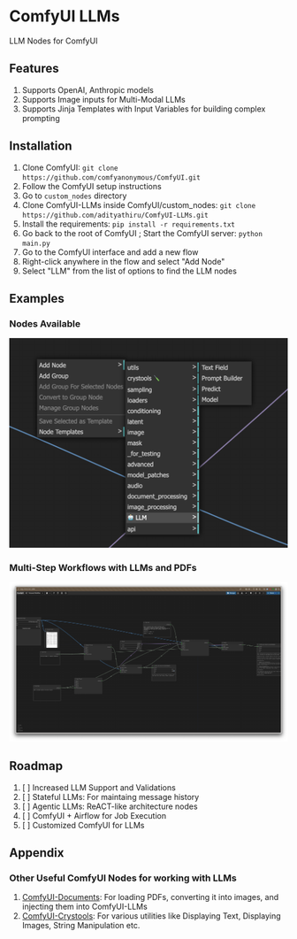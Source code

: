 # ComfyUI LLMs
LLM Nodes for ComfyUI

## Features
1. Supports OpenAI, Anthropic models
2. Supports Image inputs for Multi-Modal LLMs
3. Supports Jinja Templates with Input Variables for building complex prompting

## Installation
1. Clone ComfyUI: `git clone https://github.com/comfyanonymous/ComfyUI.git`
2. Follow the ComfyUI setup instructions
3. Go to `custom_nodes` directory
4. Clone ComfyUI-LLMs inside ComfyUI/custom_nodes: `git clone https://github.com/adityathiru/ComfyUI-LLMs.git`
5. Install the requirements: `pip install -r requirements.txt`
6. Go back to the root of ComfyUI ; Start the ComfyUI server: `python main.py`
7. Go to the ComfyUI interface and add a new flow
8. Right-click anywhere in the flow and select "Add Node"
9. Select "LLM" from the list of options to find the LLM nodes

## Examples
### Nodes Available
![Nodes Available](examples/examples-nodes-available.png)

### Multi-Step Workflows with LLMs and PDFs
![Multi-Step Workflows with LLMs and Documents](examples/example-1.png)

## Roadmap
1. [ ] Increased LLM Support and Validations
2. [ ] Stateful LLMs: For maintaing message history
3. [ ] Agentic LLMs: ReACT-like architecture nodes
4. [ ] ComfyUI + Airflow for Job Execution
5. [ ] Customized ComfyUI for LLMs

## Appendix
### Other Useful ComfyUI Nodes for working with LLMs
1. [ComfyUI-Documents](https://github.com/Excidos/ComfyUI-Documents.git): For loading PDFs, converting it into images, and injecting them into ComfyUI-LLMs
2. [ComfyUI-Crystools](https://github.com/crystian/ComfyUI-Crystools): For various utilities like Displaying Text, Displaying Images, String Manipulation etc.
